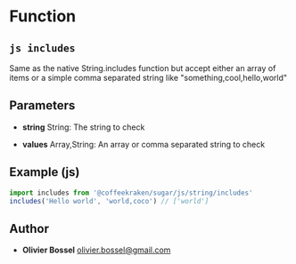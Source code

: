 
# Function


## ```js includes ```


Same as the native String.includes function but accept either an array of items
or a simple comma separated string like "something,cool,hello,world"

## Parameters

- **string**  String: The string to check

- **values**  Array,String: An array or comma separated string to check



## Example (js)

```js
import includes from '@coffeekraken/sugar/js/string/includes'
includes('Hello world', 'world,coco') // ['world']
```


## Author
- **Olivier Bossel** <a href="mailto:olivier.bossel@gmail.com">olivier.bossel@gmail.com</a> 



